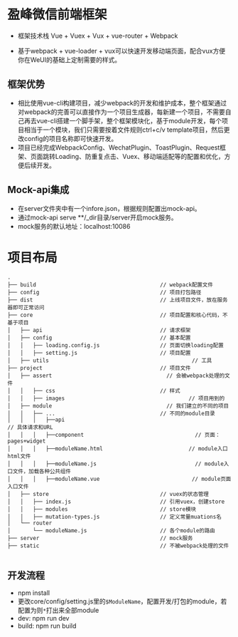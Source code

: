 # 盈峰微信前端框架

* 框架技术栈 Vue + Vuex + Vux + vue-router + Webpack

* 基于webpack + vue-loader + vux可以快速开发移动端页面，配合vux方便你在WeUI的基础上定制需要的样式。


## 框架优势

* 相比使用vue-cli构建项目，减少webpack的开发和维护成本，整个框架通过对webpack的完善可以直接作为一个项目生成器，每新建一个项目，不需要自己再去vue-cli搭建一个脚手架，整个框架模块化，基于module开发，每个项目相当于一个模块，我们只需要按着文件规则ctrl+c/v template项目，然后更改config的项目名称即可快速开发。 
* 项目已经完成WebpackConfig、WechatPlugin、ToastPlugin、Request框架、页面跳转Loading、防重复点击、Vuex、移动端适配等的配置和优化，方便后续开发。


## Mock-api集成
* 在server文件夹中有一个infore.json，根据规则配置出mock-api。
* 通过mock-api serve **/_dir目录/server开启mock服务。
* mock服务的默认地址：localhost:10086


# 项目布局

```
.
├── build                                       // webpack配置文件
├── config                                      // 项目打包路径
├── dist                                        // 上线项目文件，放在服务器即可正常访问
├── core                                        // 项目配置和核心代码，不基于项目
│   ├── api                                     // 请求框架
│   ├── config                                  // 基本配置
│   │   ├── loading.config.js                   // 页面切换loading配置
│   │   ├── setting.js                          // 项目配置
│   ├── utils 				                              // 工具
├── project                                     // 项目文件
│	├── assert                                    // 会被webpack处理的文件
│   │   ├── css                                 // 样式
│   │   ├── images 				                         // 项目用到的
│	├── module                                    // 我们建立的不同的项目
│   │   ├── ...                                 // 不同的module目录
│	│   │   ├──api							                         // 具体请求和URL
│	│   │   ├──component			                       // 页面：pages+widget
│	│   │   ├──moduleName.html			                 // module入口html文件
│	│   │   ├──moduleName.js			                   // module入口文件，加载各种公共组件
│	│   │   ├──moduleName.vue			                  // module页面入口文件
│   ├── store                                   // vuex的状态管理
│   │   ├── index.js                            // 引用vuex，创建store
│   │   ├── modules                             // store模块
│   │   ├── mutation-types.js                   // 定义常量muations名
│   └── router
│       └── moduleName.js                       // 各个module的路由
├── server                                      // mock服务
├── static                                      // 不被webpack处理的文件


```
## 开发流程
* npm install
* 更改core/config/setting.js里的```$ModuleName```，配置开发/打包的module，若配置为则```*```打出来全部module
* dev: npm run dev
* build: npm run build
